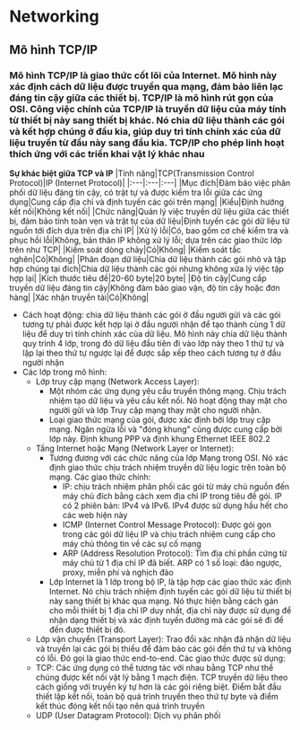 # Networking
## Mô hình TCP/IP
### Mô hình TCP/IP là giao thức cốt lõi của Internet. Mô hình này xác định cách dữ liệu được truyền qua mạng, đảm bảo liên lạc đáng tin cậy giữa các thiết bị. TCP/IP là mô hình rút gọn của OSI. Công việc chính của TCP/IP là truyền dữ liệu của máy tính từ thiết bị này sang thiết bị khác. Nó chia dữ liệu thành các gói và kết hợp chúng ở đầu kia, giúp duy trì tính chính xác của dữ liệu truyền từ đầu này sang đầu kia. TCP/IP cho phép linh hoạt thích ứng với các triển khai vật lý khác nhau
**Sự khác biệt giữa TCP và IP**
|Tính năng|TCP(Transmission Control Protocol)|IP (Internet Protocol)|
|:---|:---|:---|
|Mục đích|Đảm bảo việc phân phối dữ liệu đáng tin cậy, có trật tự và được kiểm tra lỗi giữa các ứng dụng|Cung cấp địa chỉ và định tuyến các gói trên mạng|
|Kiểu|Định hướng kết nối|Không kết nối|
|Chức năng|Quản lý việc truyền dữ liệu giữa các thiết bị, đảm bảo tính toàn vẹn và trật tự của dữ liệu|Định tuyến các gói dữ liệu từ nguồn tới đích dựa trên địa chỉ IP|
|Xử lý lỗi|Có, bao gồm cơ chế kiểm tra và phục hồi lỗi|Không, bản thân IP không xử lý lỗi; dựa trên các giao thức lớp trên như TCP|
|Kiếm soát dòng chảy|Có|Không|
|Kiếm soát tắc nghẽn|Có|Không|
|Phân đoạn dữ liệu|Chia dữ liệu thành các gói nhỏ và tập hợp chúng tại đích|Chia dữ liệu thành các gói nhưng không xửa lý việc tập hợp lại|
|Kích thước tiêu đề|20-60 byte|20 byte|
|Độ tin cậy|Cung cấp truyền dữ liệu đáng tin cậy|Không đảm bảo giao vận, độ tin cậy hoặc đơn hàng|
|Xác nhận truyền tải|Có|Không|

- Cách hoạt động: chia dữ liệu thành các gói ở đầu người gửi và các gói tương tự phải được kết hợp lại ở đầu người nhận để tạo thành cùng 1 dữ liệu để duy trì tính chính xác của dữ liệu. Mô hình này chia dữ liệu thành quy trình 4 lớp, trong đó dữ liệu đầu tiên đi vào lớp này theo 1 thứ tự và lặp lại theo thứ tự ngược lại để được sắp xếp theo cách tương tự ở đầu người nhận
- Các lớp trong mô hình:
  - Lớp truy cập mạng (Network Access Layer):
    - Một nhóm các ứng dụng yêu cầu truyền thông mạng. Chịu trách nhiệm tạo dữ liệu và yêu cầu kết nối. Nó hoạt động thay mặt cho người gửi và lớp Truy cập mạng thay mặt cho người nhận.
    - Loại giao thức mạng của gói, được xác định bởi lớp truy cập mạng. Ngăn ngừa lỗi và "đóng khung" cũng được cung cấp bởi lớp này. Định khung PPP và định khung Ethernet IEEE 802.2
  - Tầng Internet hoặc Mạng (Network Layer or Internet):
    - Tương đương với các chức năng của lớp Mạng trong OSI. Nó xác định giao thức chịu trách nhiệm truyền dữ liệu logic trên toàn bộ mạng. Các giao thức chính:
      - IP: chịu trách nhiệm phân phối các gói từ máy chủ nguồn đến máy chủ đích bằng cách xem địa chỉ IP trong tiêu đề gói. IP có 2 phiên bản: IPv4 và IPv6. IPv4 được sử dụng hầu hết cho các web hiện này
      - ICMP (Internet Control Message Protocol): Được gói gọn trong các gói dữ liệu IP và chịu trách nhiệm cung cấp cho máy chủ thông tin về các sự cố mạng
      - ARP (Address Resolution Protocol): Tìm địa chỉ phần cứng từ máy chủ từ 1 địa chỉ IP đã biết. ARP có 1 số loại: đảo ngược, proxy, miễn phí và nghịch đảo
    - Lớp Internet là 1 lớp trong bộ IP, là tập hợp các giao thức xác định Internet. Nó chịu trách nhiệm định tuyến các gói dữ liệu từ thiết bị này sang thiết bị khác qua mạng. Nó thực hiện bằng cách gán cho mỗi thiết bị 1 địa chỉ IP duy nhất, địa chỉ này được sử dụng để nhận dạng thiết bị và xác định tuyến đường mà các gói sẽ đi để đến được thiết bị đó.
  - Lớp vận chuyển (Transport Layer): Trao đổi xác nhận đã nhận dữ liệu và truyền lại các gói bị thiếu để đảm bảo các gói đến thứ tự và không có lỗi. Đó gọi là giao thức end-to-end. Các giao thức được sử dụng:
  - TCP: Các ứng dụng có thể tương tác với nhau bằng TCP như thể chúng được kết nối vật lý bằng 1 mạch điện. TCP truyền dữ liệu theo cách giống với truyền ký tự hơn là các gói riêng biệt. Điểm bắt đầu thiết lập kết nối, toàn bộ quá trình truyền theo thứ tự byte và điểm kết thúc đóng kết nối tạo nên quá trình truyền
  - UDP (User Datagram Protocol): Dịch vụ phân phối
    
